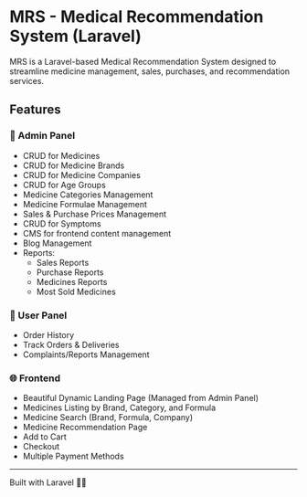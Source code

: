 # MRS - Medical Recommendation System (Laravel)

MRS is a Laravel-based Medical Recommendation System designed to streamline medicine management, sales, purchases, and recommendation services.

## Features

### 🔧 Admin Panel
- CRUD for Medicines
- CRUD for Medicine Brands
- CRUD for Medicine Companies
- CRUD for Age Groups
- Medicine Categories Management
- Medicine Formulae Management
- Sales & Purchase Prices Management
- CRUD for Symptoms
- CMS for frontend content management
- Blog Management
- Reports:
  - Sales Reports
  - Purchase Reports
  - Medicines Reports
  - Most Sold Medicines

### 👤 User Panel
- Order History
- Track Orders & Deliveries
- Complaints/Reports Management

### 🌐 Frontend
- Beautiful Dynamic Landing Page (Managed from Admin Panel)
- Medicines Listing by Brand, Category, and Formula
- Medicine Search (Brand, Formula, Company)
- Medicine Recommendation Page
- Add to Cart
- Checkout
- Multiple Payment Methods

---
Built with Laravel 🧠💊
